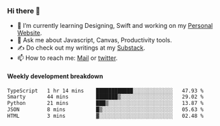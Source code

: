 ### Hi there 👋

- 🌱 I’m currently learning Designing, Swift and working on my [Personal Website](https://kvaishak.com/).
- 💬 Ask me about Javascript, Canvas,  Productivity tools. 
- :writing_hand: Do check out my writings at my [Substack](https://kvaishak.substack.com/).
- 📫 How to reach me: [Mail](mailto:vaishak.kaippanchery@gmail.com) or [twitter](https://twitter.com/kvaishack).


#### Weekly development breakdown

<!--START_SECTION:waka-->

```txt
TypeScript   1 hr 14 mins    ████████████░░░░░░░░░░░░░   47.93 %
Smarty       44 mins         ███████▒░░░░░░░░░░░░░░░░░   29.02 %
Python       21 mins         ███▒░░░░░░░░░░░░░░░░░░░░░   13.87 %
JSON         8 mins          █▒░░░░░░░░░░░░░░░░░░░░░░░   05.63 %
HTML         3 mins          ▓░░░░░░░░░░░░░░░░░░░░░░░░   02.48 %
```

<!--END_SECTION:waka-->
